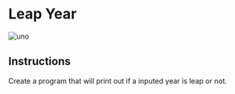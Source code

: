 # Leap Year
![uno](https://github.com/user-attachments/assets/b4753713-9386-4559-a4f3-f661ff80cad9)


## Instructions
Create a program that will print out if a inputed year is leap or not.
